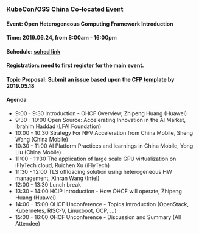 ### KubeCon/OSS China Co-located Event
#### Event: Open Heterogeneous Computing Framework Introduction
#### Time: 2019.06.24, from 8:00am - 16:00pm
#### Schedule: [sched link](https://kccncosschn19eng.sched.com/event/Nv2S/open-heterogeneous-computing-framework-introduction-hosted-by-huawei-additional-registration-fee-required?iframe=yes&w=100%&sidebar=yes&bg=no#)
#### Registration: need to first register for the main event.
#### Topic Proposal: Submit an [issue](https://github.com/open-heterogeneous-computing-framework/conference/issues/new) based upon the [CFP template](./cfp-template.md) by 2019.05.18
#### Agenda 
* 9:00 - 9:30 Introduction - OHCF Overview, Zhipeng Huang (Huawei)
* 9:30 - 10:00 Open Source: Accelerating Innovation in the AI Market, Ibrahim Haddad (LFAI Foundation)
* 10:00 - 10:30 Strategy For NFV Acceleration from China Mobile, Sheng Wang (China Mobile)
* 10:30 - 11:00 AI Platform Practices and learnings in China Mobile, Yong Liu (China Mobile)
* 11:00 - 11:30 The application of large scale GPU virtualization on iFlyTech cloud, Ruichen Xu (iFlyTech)
* 11:30 - 12:00 TLS offloading solution using heterogeneous HW management, Xinran Wang (Intel)
* 12:00 - 13:30 Lunch break
* 13:30 - 14:00 HCIP Introduction - How OHCF will operate, Zhipeng Huang (Huawei)
* 14:00 - 15:00 OHCF Unconference - Topics Introduction (OpenStack, Kubernetes, RISC-V, Linuxboot, OCP, ...)
* 15:00 - 16:00 OHCF Unconference - Discussion and Summary (All Attendee)

